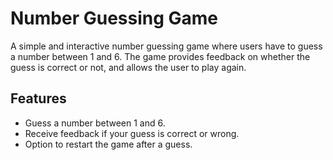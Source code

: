 # Number Guessing Game

A simple and interactive number guessing game where users have to guess a number between 1 and 6. The game provides feedback on whether the guess is correct or not, and allows the user to play again.

## Features
- Guess a number between 1 and 6.
- Receive feedback if your guess is correct or wrong.
- Option to restart the game after a guess.
